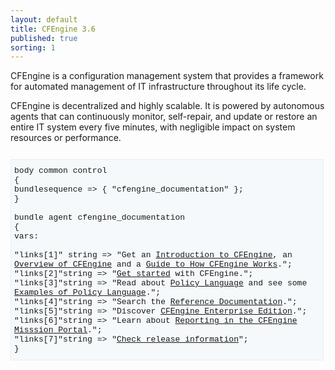 ```yaml
---
layout: default
title: CFEngine 3.6
published: true
sorting: 1
---
```


CFEngine is a configuration management system that provides a framework for automated management of IT infrastructure throughout its life cycle.

CFEngine is decentralized and highly scalable. It is powered by autonomous agents that can continuously monitor, self-repair, and update or restore an entire IT system every five minutes, with negligible impact on system resources or performance.

<div class="highlight">
<p>
<div class="cf3" style="background: #f5f9fb; border: 1px solid #e8eff1; display: block; font-weight: normal; margin: 2em 0; overflow: auto; padding: 2% 2% 2% 1%; width: 96%;font-family: Liberation Mono,Consolas,monospace;font-size: small;">
<span class="k">body common control<span class="k"> <br/>   
<span class="p">{</span><br/>    
<span class="kr">bundlesequence <span class="o">=&gt;</span> <span class="p">{</span> <span class="s">"cfengine_documentation"</span> }<span class="p">;</span><br/>    
<span class="p">}</span><br/>  
<br/>    
<span class="k">bundle agent<span class="k"> <span class="nf">cfengine_documentation</span><br/>     
<span class="p">{</span><br/>     
<span class="kr">vars: </span><br/>   
<br/>  
  <span class="p">"</span><span class="nv">links[1]</span><span class="p">"</span>   <span class="kt">string</span> <span class="o">=&gt;</span> <span class="s">"Get an <a href="overview-introduction.html">Introduction to CFEngine</a>, an <a href="overview.html">Overview of CFEngine</a> and a <a href="guide.html">Guide to How CFEngine Works</a>.";</span> <br/>  
  <span class="p">"</span><span class="nv">links[2]</span><span class="p">"</span><span class="kt">string</span> <span class="o">=&gt;</span> <span class="s">"<a href="getting-started.html">Get started</a> with CFEngine."; </span> <br/>  
  <span class="p">"</span><span class="nv">links[3]</span><span class="p">"</span><span class="kt">string</span> <span class="o">=&gt;</span> <span class="s">"Read about <a href="guide-writing-policy-and-promises.html">Policy Language</a> and see some <a href="examples.html">Examples of Policy Language</a>.";</span> <br/>   
  <span class="p">"</span><span class="nv">links[4]</span><span class="p">"</span><span class="kt">string</span> <span class="o">=&gt;</span> <span class="s">"Search the <a href="reference.html">Reference Documentation</a>.";</span> <br/>  
  <span class="p">"</span><span class="nv">links[5]</span><span class="p">"</span><span class="kt">string</span> <span class="o">=&gt;</span> <span class="s">"Discover <a href="overview-system-overview-enterprise-overview.html">CFEngine Enterprise Edition</a>.";</span> <br/>  
  <span class="p">"</span><span class="nv">links[6]</span><span class="p">"</span><span class="kt">string</span> <span class="o">=&gt;</span> <span class="s">"Learn about <a href="overview-system-overview-enterprise-overview-enterprise-mission-portal-overview-mission-portal-reports.html">Reporting in the CFEngine Misssion Portal</a>."; </span> <br/>  
  <span class="p">"</span><span class="nv">links[7]</span><span class="p">"</span><span class="kt">string</span> <span class="o">=&gt;</span> <span class="s">"<a href="overview-learning-resources-latest-release.html">Check release information</a>";</span><br/>   
<span class="p">}</span> <br/>    
</div>
</p>
</div>


















